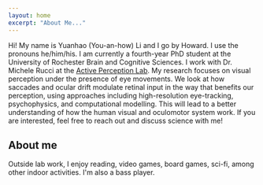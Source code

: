 ```yaml
---
layout: home
excerpt: "About Me..."
---
```


Hi! My name is Yuanhao (You-an-how) Li and I go by Howard. I use the pronouns he/him/his. I am currently a fourth-year PhD student at the University of Rochester Brain and Cognitive Sciences. I work with Dr. Michele Rucci at the [Active Perception Lab](https://aplab.bcs.rochester.edu/). My research focuses on visual perception under the presence of eye movements. We look at how saccades and ocular drift modulate retinal input in the way that benefits our perception, using approaches including high-resolution eye-tracking, psychophysics, and computational modelling. This will lead to a better understanding of how the human visual and oculomotor system work. If you are interested, feel free to reach out and discuss science with me!

## About me

Outside lab work, I enjoy reading, video games, board games, sci-fi, among other indoor activities. I'm also a bass player.

  
